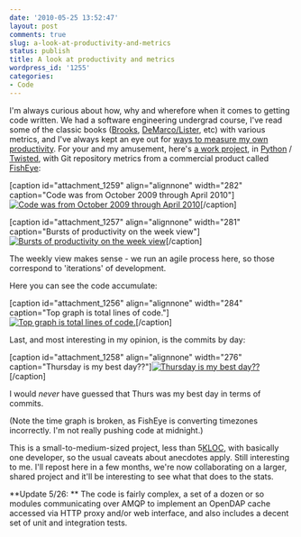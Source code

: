 ```yaml
---
date: '2010-05-25 13:52:47'
layout: post
comments: true
slug: a-look-at-productivity-and-metrics
status: publish
title: A look at productivity and metrics
wordpress_id: '1255'
categories:
- Code
---
```


I'm always curious about how, why and wherefore when it comes to getting code written. We had a software engineering undergrad course, I've read some of the classic books ([Brooks](http://www.amazon.com/Mythical-Man-Month-Software-Engineering-Anniversary/dp/0201835959/ref=sr_1_1?ie=UTF8&s=books&qid=1274823275&sr=1-1), [DeMarco/Lister](http://www.amazon.com/Peopleware-Productive-Projects-Teams-Second/dp/0932633439/ref=sr_1_1?ie=UTF8&s=books&qid=1274823296&sr=1-1), etc) with various metrics, and I've always kept an eye out for [ways to measure my own productivity](http://code.google.com/p/line-counting/). For your and my amusement, here's [a work project](http://ooici.net/doxygen/data_exchange/), in [Python](http://python.org/) / [Twisted](http://twistedmatrix.com/), with Git repository metrics from a commercial product called [FishEye](http://www.atlassian.com/software/fisheye/):

[caption id="attachment_1259" align="alignnone" width="282" caption="Code was from October 2009 through April 2010"][![Code was from October 2009 through April 2010](http://fnord.phfactor.net/wp-content/uploads/2010/05/Screen-shot-2010-05-25-at-2.31.40-PM.png)](http://fnord.phfactor.net/wp-content/uploads/2010/05/Screen-shot-2010-05-25-at-2.31.40-PM.png)[/caption]

[caption id="attachment_1257" align="alignnone" width="281" caption="Bursts of productivity on the week view"][![Bursts of productivity on the week view](http://fnord.phfactor.net/wp-content/uploads/2010/05/Screen-shot-2010-05-25-at-2.31.20-PM.png)](http://fnord.phfactor.net/wp-content/uploads/2010/05/Screen-shot-2010-05-25-at-2.31.20-PM.png)[/caption]

The weekly view makes sense - we run an agile process here, so those correspond to 'iterations' of development.

Here you can see the code accumulate:

[caption id="attachment_1256" align="alignnone" width="284" caption="Top graph is total lines of code."][![Top graph is total lines of code.](http://fnord.phfactor.net/wp-content/uploads/2010/05/Screen-shot-2010-05-25-at-2.31.07-PM.png)](http://fnord.phfactor.net/wp-content/uploads/2010/05/Screen-shot-2010-05-25-at-2.31.07-PM.png)[/caption]

Last, and most interesting in my opinion, is the commits by day:

[caption id="attachment_1258" align="alignnone" width="276" caption="Thursday is my best day??"][![Thursday is my best day??](http://fnord.phfactor.net/wp-content/uploads/2010/05/Screen-shot-2010-05-25-at-2.31.31-PM.png)](http://fnord.phfactor.net/wp-content/uploads/2010/05/Screen-shot-2010-05-25-at-2.31.31-PM.png)[/caption]

I would _never_ have guessed that Thurs was my best day in terms of commits.

(Note the time graph is broken, as FishEye is converting timezones incorrectly. I'm not really pushing code at midnight.)

This is a small-to-medium-sized project, less than 5[KLOC](http://en.wikipedia.org/wiki/Source_lines_of_code), with basically one developer, so the usual caveats about anecdotes apply. Still interesting to me. I'll repost here in a few months, we're now collaborating on a larger, shared project and it'll be interesting to see what that does to the stats.

**Update 5/26: ** The code is fairly complex, a set of a dozen or so modules communicating over AMQP to implement an OpenDAP cache accessed via HTTP proxy and/or web interface, and also includes a decent set of unit and integration tests.
